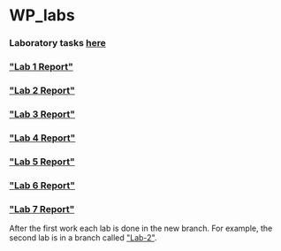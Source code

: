 # WP_labs
### Laboratory tasks [here](http://alice.pnzgu.ru/~dav/web/)

### ["Lab 1 Report"](https://github.com/SolovyovD/WP_labs/blob/2afe3ead049fdd58a8e2484e069b4838af6dde91/Reports/Lab_1(Solovyov_Chirkin).docx)
### ["Lab 2 Report"](https://github.com/SolovyovD/WP_labs/blob/2afe3ead049fdd58a8e2484e069b4838af6dde91/Reports/Lab_2(Solovyov_Chirkin).docx)
### ["Lab 3 Report"](https://github.com/SolovyovD/WP_labs/blob/Lab-3/Lab%20Report(Solovyov_Chirkin).docx)
### ["Lab 4 Report"](https://github.com/SolovyovD/WP_labs/blob/Lab-4/Lab%20Report(Solovyov_Chirkin).docx)
### ["Lab 5 Report"](https://github.com/SolovyovD/WP_labs/blob/Lab-5/Lab%20Report(Solovyov_Chirkin).docx)
### ["Lab 6 Report"](https://github.com/SolovyovD/WP_labs/blob/Lab-6/Lab%20Report(Solovyov_Chirkin).docx)
### ["Lab 7 Report"](https://github.com/SolovyovD/WP_labs/blob/Lab-7/Lab%20Report(Solovyov_Chirkin).docx)


After the first work each lab is done in the new branch. For example, the second lab is in a branch called ["Lab-2"](https://github.com/SolovyovD/WP_labs/tree/Lab-2).
